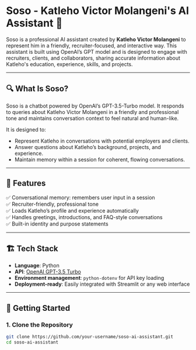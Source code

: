 # Soso - Katleho Victor Molangeni's AI Assistant 🤖

Soso is a professional AI assistant created by **Katleho Victor Molangeni** to represent him in a friendly, recruiter-focused, and interactive way. This assistant is built using OpenAI’s GPT model and is designed to engage with recruiters, clients, and collaborators, sharing accurate information about Katleho's education, experience, skills, and projects.

---

## 🔍 What Is Soso?

Soso is a chatbot powered by OpenAI’s GPT-3.5-Turbo model. It responds to queries about Katleho Victor Molangeni in a friendly and professional tone and maintains conversation context to feel natural and human-like.

It is designed to:
- Represent Katleho in conversations with potential employers and clients.
- Answer questions about Katleho’s background, projects, and experience.
- Maintain memory within a session for coherent, flowing conversations.

---

## 🧠 Features

✅ Conversational memory: remembers user input in a session  
✅ Recruiter-friendly, professional tone  
✅ Loads Katleho’s profile and experience automatically  
✅ Handles greetings, introductions, and FAQ-style conversations  
✅ Built-in identity and purpose statements  

---

## 🏗 Tech Stack

- **Language**: Python  
- **API**: [OpenAI GPT-3.5 Turbo](https://platform.openai.com/docs/models/gpt-3-5)  
- **Environment management**: `python-dotenv` for API key loading  
- **Deployment-ready**: Easily integrated with Streamlit or any web interface

---

## 🚀 Getting Started

### 1. Clone the Repository

```bash
git clone https://github.com/your-username/soso-ai-assistant.git
cd soso-ai-assistant
